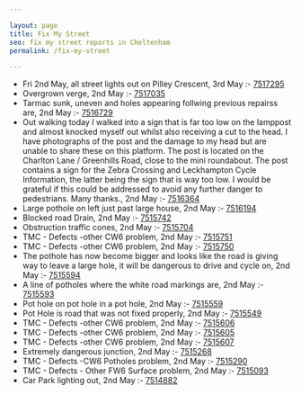 ```yaml
---

layout: page
title: Fix My Street
seo: fix my street reports in Cheltenham
permalink: /fix-my-street

---
```


<!-- fix_marker starts -->

- Fri 2nd May, all street lights out on Pilley Crescent, 3rd May :- [7517295](https://www.fixmystreet.com/report/7517295)
- Overgrown verge, 2nd May :- [7517035](https://www.fixmystreet.com/report/7517035)
- Tarmac sunk, uneven and holes appearing follwing previous repairss are, 2nd May :- [7516729](https://www.fixmystreet.com/report/7516729)
- Out walking today I walked into a sign that is far too low on the lamppost and almost knocked myself out whilst also receiving a cut to the head. I have photographs of the post and the damage to my head but are unable to share these on this platform. The post is located on the Charlton Lane / Greenhills Road, close to the mini roundabout. The post contains a sign for the Zebra Crossing and Leckhampton Cycle Information, the latter being the sign that is way too low. I would be grateful if this could be addressed to avoid any further danger to pedestrians. Many thanks., 2nd May :- [7516364](https://www.fixmystreet.com/report/7516364)
- Large pothole on left just past large house, 2nd May :- [7516194](https://www.fixmystreet.com/report/7516194)
- Blocked road Drain, 2nd May :- [7515742](https://www.fixmystreet.com/report/7515742)
- Obstruction traffic cones, 2nd May :- [7515704](https://www.fixmystreet.com/report/7515704)
- TMC - Defects -other CW6 problem, 2nd May :- [7515751](https://www.fixmystreet.com/report/7515751)
- TMC - Defects -other CW6 problem, 2nd May :- [7515750](https://www.fixmystreet.com/report/7515750)
- The pothole has now become bigger and looks like the road is giving way to leave a large hole, it will be dangerous to drive and cycle on, 2nd May :- [7515594](https://www.fixmystreet.com/report/7515594)
- A line of potholes where the white road markings are, 2nd May :- [7515593](https://www.fixmystreet.com/report/7515593)
- Pot hole on pot hole in a pot hole, 2nd May :- [7515559](https://www.fixmystreet.com/report/7515559)
- Pot Hole is road that was not fixed properly, 2nd May :- [7515549](https://www.fixmystreet.com/report/7515549)
- TMC - Defects -other CW6 problem, 2nd May :- [7515606](https://www.fixmystreet.com/report/7515606)
- TMC - Defects -other CW6 problem, 2nd May :- [7515605](https://www.fixmystreet.com/report/7515605)
- TMC - Defects -other CW6 problem, 2nd May :- [7515607](https://www.fixmystreet.com/report/7515607)
- Extremely dangerous junction, 2nd May :- [7515268](https://www.fixmystreet.com/report/7515268)
- TMC - Defects -CW6 Potholes  problem, 2nd May :- [7515290](https://www.fixmystreet.com/report/7515290)
- TMC - Defects - Other FW6  Surface problem, 2nd May :- [7515093](https://www.fixmystreet.com/report/7515093)
- Car Park lighting out, 2nd May :- [7514882](https://www.fixmystreet.com/report/7514882)

<!-- fix_marker ends -->